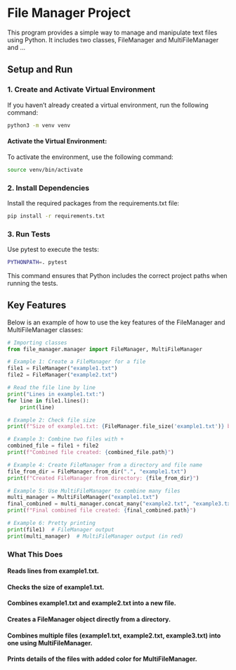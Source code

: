 # File Manager Project
This program provides a simple way to manage and manipulate text files using Python. It includes two classes, FileManager and MultiFileManager and ...


## Setup and Run


### 1. Create and Activate Virtual Environment
If you haven’t already created a virtual environment, run the following command:

```bash
python3 -m venv venv
```

#### Activate the Virtual Environment:

To activate the environment, use the following command:

```bash
source venv/bin/activate
```

### 2. Install Dependencies
Install the required packages from the requirements.txt file:

```bash
pip install -r requirements.txt
```

### 3. Run Tests
Use pytest to execute the tests:

```bash
PYTHONPATH=. pytest
```
This command ensures that Python includes the correct project paths when running the tests.


## Key Features

Below is an example of how to use the key features of the FileManager and MultiFileManager classes:

```py
# Importing classes
from file_manager.manager import FileManager, MultiFileManager

# Example 1: Create a FileManager for a file
file1 = FileManager("example1.txt")
file2 = FileManager("example2.txt")

# Read the file line by line
print("Lines in example1.txt:")
for line in file1.lines():
    print(line)

# Example 2: Check file size
print(f"Size of example1.txt: {FileManager.file_size('example1.txt')} bytes")

# Example 3: Combine two files with +
combined_file = file1 + file2
print(f"Combined file created: {combined_file.path}")

# Example 4: Create FileManager from a directory and file name
file_from_dir = FileManager.from_dir(".", "example1.txt")
print(f"Created FileManager from directory: {file_from_dir}")

# Example 5: Use MultiFileManager to combine many files
multi_manager = MultiFileManager("example1.txt")
final_combined = multi_manager.concat_many("example2.txt", "example3.txt")
print(f"Final combined file created: {final_combined.path}")

# Example 6: Pretty printing
print(file1)  # FileManager output
print(multi_manager)  # MultiFileManager output (in red)
```

### What This Does

#### Reads lines from example1.txt.

#### Checks the size of example1.txt.

#### Combines example1.txt and example2.txt into a new file.

#### Creates a FileManager object directly from a directory.

#### Combines multiple files (example1.txt, example2.txt, example3.txt) into one using MultiFileManager.

#### Prints details of the files with added color for MultiFileManager.
